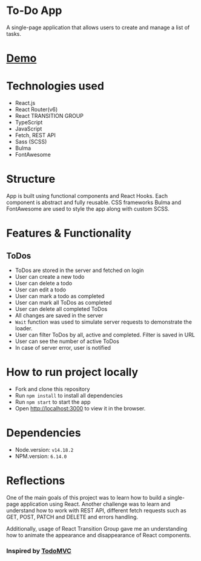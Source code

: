 # To-Do App
A single-page application that allows users to create and manage a list of tasks.

# [Demo](https://gretoq.github.io/todo-app/)

# Technologies used
- React.js
- React Router(v6)
- React TRANSITION GROUP
- TypeScript
- JavaScript
- Fetch, REST API
- Sass (SCSS)
- Bulma
- FontAwesome

# Structure
App is built using functional components and React Hooks.
Each component is abstract and fully reusable.
CSS frameworks Bulma and FontAwesome are used to style the app along with custom SCSS.

# Features & Functionality

## ToDos
- ToDos are stored in the server and fetched on login
- User can create a new todo
- User can delete a todo
- User can edit a todo
- User can mark a todo as completed
- User can mark all ToDos as completed
- User can delete all completed ToDos
- All changes are saved in the server
- `Wait` function was used to simulate server requests to demonstrate the loader.
- User can filter ToDos by all, active and completed. Filter is saved in URL
- User can see the number of active ToDos
- In case of server error, user is notified

# How to run project locally
- Fork and clone this repository
- Run `npm install` to install all dependencies
- Run `npm start` to start the app
- Open [http://localhost:3000](http://localhost:3000) to view it in the browser.

# Dependencies
- Node.version: `v14.18.2`
- NPM.version: `6.14.0`

# Reflections
One of the main goals of this project was to learn how to build a single-page application using React.
Another challenge was to learn and understand how to work with REST API, different fetch requests such as GET, POST, PATCH and DELETE and errors handling.

Additionally, usage of React Transition Group gave me an understanding how to animate the appearance and disappearance of React components.

### Inspired by [TodoMVC](https://todomvc.com/examples/vanillajs/)
